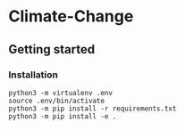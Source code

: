 # Climate-Change

## Getting started

### Installation

```shell
python3 -m virtualenv .env
source .env/bin/activate
python3 -m pip install -r requirements.txt
python3 -m pip install -e .
```
